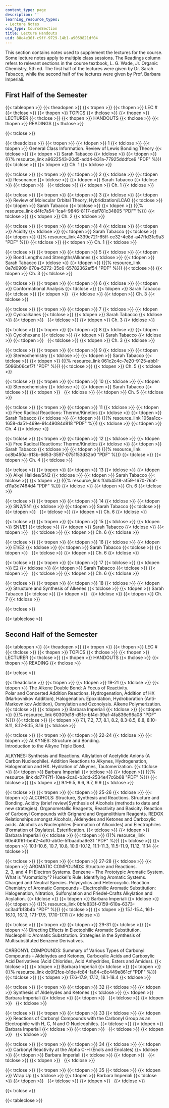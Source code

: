 ```yaml
---
content_type: page
description: ''
learning_resource_types:
- Lecture Notes
ocw_type: CourseSection
title: Lecture Handouts
uid: 88e4e30f-c9ff-9729-14b1-a9069821df04
---
```


This section contains notes used to supplement the lectures for the course. Some lecture notes apply to multiple class sessions. The Readings column refers to relevant sections in the course textbook, L. G. Wade, Jr. Organic Chemistry, 5th ed. The first half of the lectures were given by Dr. Sarah Tabacco, while the second half of the lectures were given by Prof. Barbara Imperiali.

First Half of the Semester
--------------------------

{{< tableopen >}}
{{< theadopen >}}
{{< tropen >}}
{{< thopen >}}
LEC #
{{< thclose >}}
{{< thopen >}}
TOPICS
{{< thclose >}}
{{< thopen >}}
LECTURER
{{< thclose >}}
{{< thopen >}}
HANDOUTS
{{< thclose >}}
{{< thopen >}}
READINGS
{{< thclose >}}

{{< trclose >}}

{{< theadclose >}}
{{< tropen >}}
{{< tdopen >}}
1
{{< tdclose >}}
{{< tdopen >}}
General Class Information. Review of Lewis Bonding Theory
{{< tdclose >}}
{{< tdopen >}}
Sarah Tabacco
{{< tdclose >}}
{{< tdopen >}}
({{% resource_link a9622543-20d5-add4-b31a-77925dddfce9 "PDF" %}})
{{< tdclose >}}
{{< tdopen >}}
Ch. 1
{{< tdclose >}}

{{< trclose >}}
{{< tropen >}}
{{< tdopen >}}
2
{{< tdclose >}}
{{< tdopen >}}
Resonance
{{< tdclose >}}
{{< tdopen >}}
Sarah Tabacco
{{< tdclose >}}
{{< tdopen >}}
 
{{< tdclose >}}
{{< tdopen >}}
Ch. 1
{{< tdclose >}}

{{< trclose >}}
{{< tropen >}}
{{< tdopen >}}
3
{{< tdclose >}}
{{< tdopen >}}
Review of Molecular Orbital Theory, Hybridization/LCAO
{{< tdclose >}}
{{< tdopen >}}
Sarah Tabacco
{{< tdclose >}}
{{< tdopen >}}
({{% resource_link d4fc7a54-1ca4-9846-8117-def781c34805 "PDF" %}})
{{< tdclose >}}
{{< tdopen >}}
Ch. 2
{{< tdclose >}}

{{< trclose >}}
{{< tropen >}}
{{< tdopen >}}
4
{{< tdclose >}}
{{< tdopen >}}
Acidity
{{< tdclose >}}
{{< tdopen >}}
Sarah Tabacco
{{< tdclose >}}
{{< tdopen >}}
({{% resource_link 4339c721-65ff-ce32-4e8d-a47ffd31c9a3 "PDF" %}})
{{< tdclose >}}
{{< tdopen >}}
Ch. 1
{{< tdclose >}}

{{< trclose >}}
{{< tropen >}}
{{< tdopen >}}
5
{{< tdclose >}}
{{< tdopen >}}
Bond Lengths and Strengths/Alkanes
{{< tdclose >}}
{{< tdopen >}}
Sarah Tabacco
{{< tdclose >}}
{{< tdopen >}}
({{% resource_link 0e7d0909-670a-5272-35c6-65782362ef54 "PDF" %}})
{{< tdclose >}}
{{< tdopen >}}
Ch. 3
{{< tdclose >}}

{{< trclose >}}
{{< tropen >}}
{{< tdopen >}}
6
{{< tdclose >}}
{{< tdopen >}}
Conformational Analysis
{{< tdclose >}}
{{< tdopen >}}
Sarah Tabacco
{{< tdclose >}}
{{< tdopen >}}
 
{{< tdclose >}}
{{< tdopen >}}
Ch. 3
{{< tdclose >}}

{{< trclose >}}
{{< tropen >}}
{{< tdopen >}}
7
{{< tdclose >}}
{{< tdopen >}}
Cycloalkanes
{{< tdclose >}}
{{< tdopen >}}
Sarah Tabacco
{{< tdclose >}}
{{< tdopen >}}
 
{{< tdclose >}}
{{< tdopen >}}
Ch. 3
{{< tdclose >}}

{{< trclose >}}
{{< tropen >}}
{{< tdopen >}}
8
{{< tdclose >}}
{{< tdopen >}}
Cyclohexane
{{< tdclose >}}
{{< tdopen >}}
Sarah Tabacco
{{< tdclose >}}
{{< tdopen >}}
 
{{< tdclose >}}
{{< tdopen >}}
Ch. 3
{{< tdclose >}}

{{< trclose >}}
{{< tropen >}}
{{< tdopen >}}
9
{{< tdclose >}}
{{< tdopen >}}
Stereochemistry
{{< tdclose >}}
{{< tdopen >}}
Sarah Tabacco
{{< tdclose >}}
{{< tdopen >}}
({{% resource_link 061c2c4c-7e20-9125-abb1-5096b06cef7f "PDF" %}})
{{< tdclose >}}
{{< tdopen >}}
Ch. 5
{{< tdclose >}}

{{< trclose >}}
{{< tropen >}}
{{< tdopen >}}
10
{{< tdclose >}}
{{< tdopen >}}
Stereochemistry
{{< tdclose >}}
{{< tdopen >}}
Sarah Tabacco
{{< tdclose >}}
{{< tdopen >}}
 
{{< tdclose >}}
{{< tdopen >}}
Ch. 5
{{< tdclose >}}

{{< trclose >}}
{{< tropen >}}
{{< tdopen >}}
11
{{< tdclose >}}
{{< tdopen >}}
Free Radical Reactions: Thermo/Kinetics
{{< tdclose >}}
{{< tdopen >}}
Sarah Tabacco
{{< tdclose >}}
{{< tdopen >}}
({{% resource_link 105aa1cc-1658-da51-469e-91c49084d818 "PDF" %}})
{{< tdclose >}}
{{< tdopen >}}
Ch. 4
{{< tdclose >}}

{{< trclose >}}
{{< tropen >}}
{{< tdopen >}}
12
{{< tdclose >}}
{{< tdopen >}}
Free Radical Reactions: Thermo/Kinetics
{{< tdclose >}}
{{< tdopen >}}
Sarah Tabacco
{{< tdclose >}}
{{< tdopen >}}
({{% resource_link cc8b450a-613b-6653-3597-0751f53d32b0 "PDF" %}})
{{< tdclose >}}
{{< tdopen >}}
Ch. 4
{{< tdclose >}}

{{< trclose >}}
{{< tropen >}}
{{< tdopen >}}
13
{{< tdclose >}}
{{< tdopen >}}
Alkyl Halides/SN2
{{< tdclose >}}
{{< tdopen >}}
Sarah Tabacco
{{< tdclose >}}
{{< tdopen >}}
({{% resource_link f0db4518-af59-1670-76af-d11a3d7464d4 "PDF" %}})
{{< tdclose >}}
{{< tdopen >}}
Ch. 6
{{< tdclose >}}

{{< trclose >}}
{{< tropen >}}
{{< tdopen >}}
14
{{< tdclose >}}
{{< tdopen >}}
SN2/SN1
{{< tdclose >}}
{{< tdopen >}}
Sarah Tabacco
{{< tdclose >}}
{{< tdopen >}}
 
{{< tdclose >}}
{{< tdopen >}}
Ch. 6
{{< tdclose >}}

{{< trclose >}}
{{< tropen >}}
{{< tdopen >}}
15
{{< tdclose >}}
{{< tdopen >}}
SN1/E1
{{< tdclose >}}
{{< tdopen >}}
Sarah Tabacco
{{< tdclose >}}
{{< tdopen >}}
 
{{< tdclose >}}
{{< tdopen >}}
Ch. 6
{{< tdclose >}}

{{< trclose >}}
{{< tropen >}}
{{< tdopen >}}
16
{{< tdclose >}}
{{< tdopen >}}
E1/E2
{{< tdclose >}}
{{< tdopen >}}
Sarah Tabacco
{{< tdclose >}}
{{< tdopen >}}
 
{{< tdclose >}}
{{< tdopen >}}
Ch. 6
{{< tdclose >}}

{{< trclose >}}
{{< tropen >}}
{{< tdopen >}}
17
{{< tdclose >}}
{{< tdopen >}}
E2
{{< tdclose >}}
{{< tdopen >}}
Sarah Tabacco
{{< tdclose >}}
{{< tdopen >}}
 
{{< tdclose >}}
{{< tdopen >}}
Ch. 6
{{< tdclose >}}

{{< trclose >}}
{{< tropen >}}
{{< tdopen >}}
18
{{< tdclose >}}
{{< tdopen >}}
Structure and Synthesis of Alkenes
{{< tdclose >}}
{{< tdopen >}}
Sarah Tabacco
{{< tdclose >}}
{{< tdopen >}}
 
{{< tdclose >}}
{{< tdopen >}}
Ch. 7
{{< tdclose >}}

{{< trclose >}}

{{< tableclose >}}

Second Half of the Semester
---------------------------

{{< tableopen >}}
{{< theadopen >}}
{{< tropen >}}
{{< thopen >}}
LEC #
{{< thclose >}}
{{< thopen >}}
TOPICS
{{< thclose >}}
{{< thopen >}}
LECTURER
{{< thclose >}}
{{< thopen >}}
HANDOUTS
{{< thclose >}}
{{< thopen >}}
READING
{{< thclose >}}

{{< trclose >}}

{{< theadclose >}}
{{< tropen >}}
{{< tdopen >}}
19-21
{{< tdclose >}}
{{< tdopen >}}
The Alkene Double Bond: A Focus of Reactivity.  
Polar and Concerted Addition Reactions. Hydrogenation, Addition of HX (Markovnikov Addition), Halogenation. Epoxidation, Hydroboration (Anti-Markovnikov Addition), Osmylation and Ozonolysis. Alkene Polymerization.
{{< tdclose >}}
{{< tdopen >}}
Barbara Imperiali
{{< tdclose >}}
{{< tdopen >}}
({{% resource_link 60309d18-d51e-bf4d-39af-4fa836e96a08 "PDF" %}})
{{< tdclose >}}
{{< tdopen >}}
7.1, 7.2, 7.7, 8.1, 8.2, 8.3-8.5, 8.8, 8.10-8.11, 8.12-8.15, 8.16
{{< tdclose >}}

{{< trclose >}}
{{< tropen >}}
{{< tdopen >}}
22-24
{{< tdclose >}}
{{< tdopen >}}
ALKYNES: Structure and Bonding.  
Introduction to the Alkyne Triple Bond.  
  
ALKYNES: Synthesis and Reactions. Alkylation of Acetylide Anions (A Carbon Nucleophile). Addition Reactions to Alkynes, Hydrogenation, Halogenation and HX. Hydration of Alkynes, Tautomerization.
{{< tdclose >}}
{{< tdopen >}}
Barbara Imperiali
{{< tdclose >}}
{{< tdopen >}}
({{% resource_link dd7747f1-10ea-2ca0-b3dd-2534e47c6b68 "PDF" %}})
{{< tdclose >}}
{{< tdopen >}}
9.1-9.5, 9.6, 9.7, 9.9
{{< tdclose >}}

{{< trclose >}}
{{< tropen >}}
{{< tdopen >}}
25-26
{{< tdclose >}}
{{< tdopen >}}
ALCOHOLS: Structure, Synthesis and Reactions. Structure and Bonding. Acidity (brief review)Synthesis of Alcohols (methods to date and new strategies). Organometallic Reagents, Reactivity and Basicity. Reaction of Carbonyl Compounds with Grignard and Organolithium Reagents. REDOX Relationships amongst Alcohols, Aldehydes and Ketones and Carboxylic acids. Alcohols as Nucleophiles (Formation of Alkoxides) and Electrophiles (Formation of Osylates). Esterification.
{{< tdclose >}}
{{< tdopen >}}
Barbara Imperiali
{{< tdclose >}}
{{< tdopen >}}
({{% resource_link 60e40f61-be42-4df0-ab0e-5fbaadba6e31 "PDF" %}})
{{< tdclose >}}
{{< tdopen >}}
10.1-10.6, 10.7, 10.8, 10.9-10.12, 11.1-11.3, 11.5-11.9, 11.12, 11.14
{{< tdclose >}}

{{< trclose >}}
{{< tropen >}}
{{< tdopen >}}
27-28
{{< tdclose >}}
{{< tdopen >}}
AROMATIC COMPOUNDS: Structure and Reactions.  
2, 3, and 4 Pi Electron Systems. Benzene - The Prototypic Aromatic System. What is "Aromaticity"? Huckel's Rule. Identifying Aromatic Systems. Charged and Neutral Species. Polycyclics and Heterocyclic. Reaction Chemistry of Aromatic Compounds - Electrophilic Aromatic Substitution: Halogenation, Nitration, Sulfonylation and Friedel-Crafts Alkylation and Acylation.
{{< tdclose >}}
{{< tdopen >}}
Barbara Imperiali
{{< tdclose >}}
{{< tdopen >}}
({{% resource_link 0bfe833f-0159-610a-6373-cc3adfb13b4b "PDF" %}})
{{< tdclose >}}
{{< tdopen >}}
15.1-15.4, 16.1-16.10, 16.13, 17.1-17.5, 17.10-17.11
{{< tdclose >}}

{{< trclose >}}
{{< tropen >}}
{{< tdopen >}}
29-31
{{< tdclose >}}
{{< tdopen >}}
Directing Effects in Electophilic Aromatic Substitution. Nucleophilic Aromatic Substitution. Strategies in the Synthesis of Multisubstituted Benzene Derivatives.  
  
CARBONYL COMPOUNDS: Summary of Various Types of Carbonyl Compounds - Aldehydes and Ketones, Carboxylic Acids and Carboxylic Acid Derivatives (Acid Chlorides, Acid Anhydrides, Esters and Amides).
{{< tdclose >}}
{{< tdopen >}}
Barbara Imperiali
{{< tdclose >}}
{{< tdopen >}}
({{% resource_link dc0f2fce-b1de-fc84-1a64-c8c449e861cf "PDF" %}})
{{< tdclose >}}
{{< tdopen >}}
17.6-17.9, 17.12, 18.1-18.4
{{< tdclose >}}

{{< trclose >}}
{{< tropen >}}
{{< tdopen >}}
32
{{< tdclose >}}
{{< tdopen >}}
Synthesis of Aldehydes and Ketones
{{< tdclose >}}
{{< tdopen >}}
Barbara Imperiali
{{< tdclose >}}
{{< tdopen >}}
 
{{< tdclose >}}
{{< tdopen >}}
 
{{< tdclose >}}

{{< trclose >}}
{{< tropen >}}
{{< tdopen >}}
33
{{< tdclose >}}
{{< tdopen >}}
Reactions of Carbonyl Compounds with the Carbonyl Group as an Electrophile with H, C, N and O Nucleophiles.
{{< tdclose >}}
{{< tdopen >}}
Barbara Imperiali
{{< tdclose >}}
{{< tdopen >}}
 
{{< tdclose >}}
{{< tdopen >}}
 
{{< tdclose >}}

{{< trclose >}}
{{< tropen >}}
{{< tdopen >}}
34
{{< tdclose >}}
{{< tdopen >}}
Carbonyl Reactivity at the Alpha C-H (Enols and Enolates)
{{< tdclose >}}
{{< tdopen >}}
Barbara Imperiali
{{< tdclose >}}
{{< tdopen >}}
 
{{< tdclose >}}
{{< tdopen >}}
 
{{< tdclose >}}

{{< trclose >}}
{{< tropen >}}
{{< tdopen >}}
35
{{< tdclose >}}
{{< tdopen >}}
Wrap Up
{{< tdclose >}}
{{< tdopen >}}
Barbara Imperiali
{{< tdclose >}}
{{< tdopen >}}
 
{{< tdclose >}}
{{< tdopen >}}
 
{{< tdclose >}}

{{< trclose >}}

{{< tableclose >}}